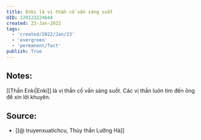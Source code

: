 ```yaml
---
title: Enki là vị thần cố vấn sáng suốt
UID: 220123224644
created: 23-Jan-2022
tags:
  - 'created/2022/Jan/23'
  - 'evergreen'
  - 'permanent/fact'
publish: True
---
```

## Notes:
[[Thần Enki|Enki]] là vị thần cố vấn sáng suốt. Các vị thần luôn tìm đến ông để xin lời khuyên.

## Source:
- [[@ truyenxuatichcu, Thủy thần Lưỡng Hà]]


